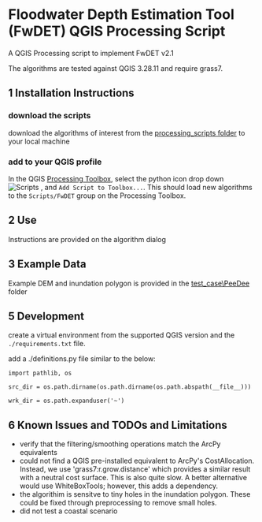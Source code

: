 # Floodwater Depth Estimation Tool (FwDET) QGIS Processing Script

A QGIS Processing script to implement FwDET v2.1

The algorithms are tested against QGIS 3.28.11 and require grass7.

## 1 Installation Instructions

### download the scripts
download the algorithms of interest from the [processing_scripts folder](floodrescaler/processing_scripts) to your local machine

### add to your QGIS profile
In the QGIS [Processing Toolbox](https://docs.qgis.org/3.22/en/docs/user_manual/processing/toolbox.html#the-toolbox), select the python icon drop down ![Scripts](/assets/mIconPythonFile.png) , and `Add Script to Toolbox...`. This should load new algorithms to the `Scripts/FwDET` group on the Processing Toolbox.


## 2 Use
Instructions are provided on the algorithm dialog

## 3 Example Data
Example DEM and inundation polygon is provided in the [test_case\PeeDee](test_case/PeeDee) folder
 

## 5 Development
create a virtual environment from the supported QGIS version and the `./requirements.txt` file. 

add a ./definitions.py file similar to the below:

```
import pathlib, os

src_dir = os.path.dirname(os.path.dirname(os.path.abspath(__file__)))

wrk_dir = os.path.expanduser('~')
```

## 6 Known Issues and TODOs and Limitations

- verify that the filtering/smoothing operations match the ArcPy  equivalents
- could not find a QGIS pre-installed equivalent to ArcPy's CostAllocation. Instead, we use 'grass7:r.grow.distance' which provides a similar result with a neutral cost surface. This is also quite slow. A better alternative would use WhiteBoxTools; however, this adds a dependency. 
- the algorithim is sensitve to tiny holes in the inundation polygon.  These could be fixed through preprocessing to remove small holes.
- did not test a coastal scenario